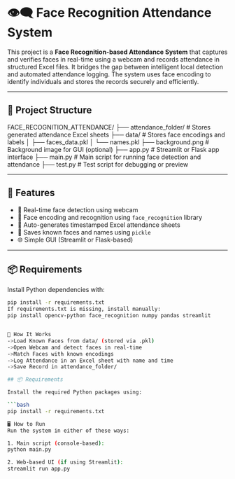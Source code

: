 # 👁️‍🗨️ Face Recognition Attendance System

This project is a **Face Recognition-based Attendance System** that captures and verifies faces in real-time using a webcam and records attendance in structured Excel files. It bridges the gap between intelligent local detection and automated attendance logging. The system uses face encoding to identify individuals and stores the records securely and efficiently.

---

## 📂 Project Structure

FACE_RECOGNITION_ATTENDANCE/
├── attendance_folder/ # Stores generated attendance Excel sheets
├── data/ # Stores face encodings and labels
│ ├── faces_data.pkl
│ └── names.pkl
├── background.png # Background image for GUI (optional)
├── app.py # Streamlit or Flask app interface
├── main.py # Main script for running face detection and attendance
├── test.py # Test script for debugging or preview

---

## 🚀 Features

- 🎥 Real-time face detection using webcam
- 🧠 Face encoding and recognition using `face_recognition` library
- 📝 Auto-generates timestamped Excel attendance sheets
- 💾 Saves known faces and names using `pickle`
- 🌐 Simple GUI (Streamlit or Flask-based)

---

## 📦 Requirements

Install Python dependencies with:

```bash
pip install -r requirements.txt
If requirements.txt is missing, install manually:
pip install opencv-python face_recognition numpy pandas streamlit


🧠 How It Works
->Load Known Faces from data/ (stored via .pkl)
->Open Webcam and detect faces in real-time
->Match Faces with known encodings
->Log Attendance in an Excel sheet with name and time
->Save Record in attendance_folder/

## 📦 Requirements

Install the required Python packages using:

```bash
pip install -r requirements.txt

🖥️ How to Run
Run the system in either of these ways:

1. Main script (console-based):
python main.py

2. Web-based UI (if using Streamlit):
streamlit run app.py